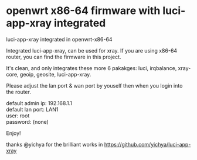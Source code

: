 # openwrt x86-64 firmware with luci-app-xray integrated
luci-app-xray integrated in openwrt-x86-64

Integrated luci-app-xray, can be used for xray. If you are using x86-64 router, you can find the firmware in this project.

It's clean, and only integrates these more 6 pakakges: luci, irqbalance, xray-core, geoip, geosite, luci-app-xray.

Please adjust the lan port & wan port by youself then when you login into the router.  

default admin ip: 192.168.1.1  
default lan port: LAN1  
user: root  
password: (none)  

Enjoy!

thanks @yichya for the brilliant works in https://github.com/yichya/luci-app-xray


